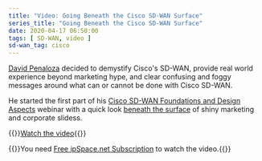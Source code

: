 ```yaml
---
title: "Video: Going Beneath the Cisco SD-WAN Surface"
series_title: "Going Beneath the Cisco SD-WAN Surface"
date: 2020-04-17 06:50:00
tags: [ SD-WAN, video ]
sd-wan_tag: cisco
---
```

[David Penaloza](https://www.ipspace.net/Author:David_Pe%C3%B1aloza_Seijas) decided to demystify Cisco's SD-WAN, provide real world experience beyond marketing hype, and clear confusing and foggy messages around what can or cannot be done with Cisco SD-WAN.

He started the first part of his [Cisco SD-WAN Foundations and Design Aspects](https://www.ipspace.net/Cisco_SD-WAN_Foundations_and_Design_Aspects) webinar with a quick look [beneath the surface](https://my.ipspace.net/bin/get/CiscoSDWAN/1%20-%20Going%20Beneath%20the%20Surface.mp4?doccode=CiscoSDWAN) of shiny marketing and corporate slidess.

{{<jump>}}[Watch the video](https://my.ipspace.net/bin/get/CiscoSDWAN/1%20-%20Going%20Beneath%20the%20Surface.mp4?doccode=CiscoSDWAN){{</jump>}}

{{<note info>}}You need [Free ipSpace.net Subscription](https://www.ipspace.net/Subscription/Free) to watch the video.{{</note>}}

